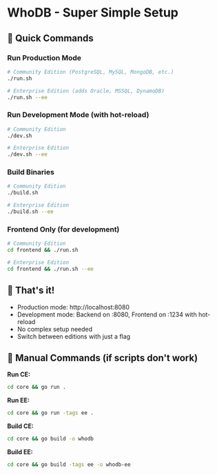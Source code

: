 # WhoDB - Super Simple Setup

## 🎯 Quick Commands

### Run Production Mode
```bash
# Community Edition (PostgreSQL, MySQL, MongoDB, etc.)
./run.sh

# Enterprise Edition (adds Oracle, MSSQL, DynamoDB)
./run.sh --ee
```

### Run Development Mode (with hot-reload)
```bash
# Community Edition
./dev.sh

# Enterprise Edition
./dev.sh --ee
```

### Build Binaries
```bash
# Community Edition
./build.sh

# Enterprise Edition
./build.sh --ee
```

### Frontend Only (for development)
```bash
# Community Edition
cd frontend && ./run.sh

# Enterprise Edition
cd frontend && ./run.sh --ee
```

## 📝 That's it!

- Production mode: http://localhost:8080
- Development mode: Backend on :8080, Frontend on :1234 with hot-reload
- No complex setup needed
- Switch between editions with just a flag

## 🔧 Manual Commands (if scripts don't work)

**Run CE:**
```bash
cd core && go run .
```

**Run EE:**
```bash
cd core && go run -tags ee .
```

**Build CE:**
```bash
cd core && go build -o whodb
```

**Build EE:**
```bash
cd core && go build -tags ee -o whodb-ee
```